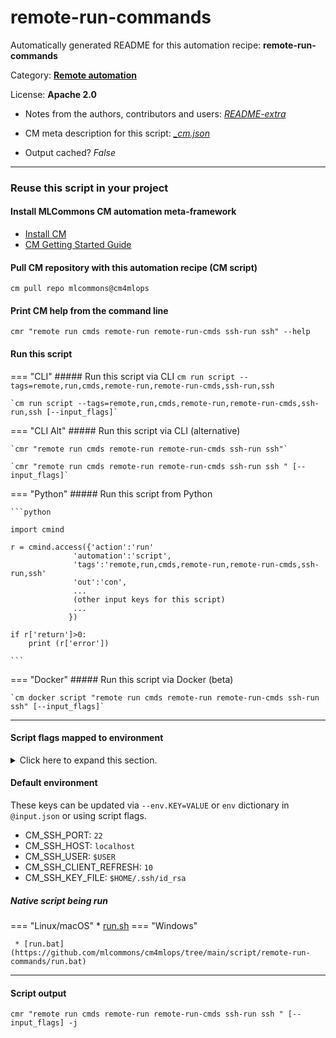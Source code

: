 # remote-run-commands
Automatically generated README for this automation recipe: **remote-run-commands**

Category: **[Remote automation](..)**

License: **Apache 2.0**

* Notes from the authors, contributors and users: [*README-extra*](https://github.com/mlcommons/cm4mlops/tree/main/script/remote-run-commands/README-extra.md)

* CM meta description for this script: *[_cm.json](https://github.com/mlcommons/cm4mlops/tree/main/script/remote-run-commands/_cm.json)*
* Output cached? *False*

---
### Reuse this script in your project

#### Install MLCommons CM automation meta-framework

* [Install CM](https://docs.mlcommons.org/ck/install)
* [CM Getting Started Guide](https://docs.mlcommons.org/ck/getting-started/)

#### Pull CM repository with this automation recipe (CM script)

```cm pull repo mlcommons@cm4mlops```

#### Print CM help from the command line

````cmr "remote run cmds remote-run remote-run-cmds ssh-run ssh" --help````

#### Run this script

=== "CLI"
    ##### Run this script via CLI
    `cm run script --tags=remote,run,cmds,remote-run,remote-run-cmds,ssh-run,ssh`

    `cm run script --tags=remote,run,cmds,remote-run,remote-run-cmds,ssh-run,ssh [--input_flags]`

=== "CLI Alt"
    ##### Run this script via CLI (alternative)

    `cmr "remote run cmds remote-run remote-run-cmds ssh-run ssh"`

    `cmr "remote run cmds remote-run remote-run-cmds ssh-run ssh " [--input_flags]`


=== "Python"
    ##### Run this script from Python


    ```python

    import cmind

    r = cmind.access({'action':'run'
                  'automation':'script',
                  'tags':'remote,run,cmds,remote-run,remote-run-cmds,ssh-run,ssh'
                  'out':'con',
                  ...
                  (other input keys for this script)
                  ...
                 })

    if r['return']>0:
        print (r['error'])

    ```


=== "Docker"
    ##### Run this script via Docker (beta)

    `cm docker script "remote run cmds remote-run remote-run-cmds ssh-run ssh" [--input_flags]`

___


#### Script flags mapped to environment
<details>
<summary>Click here to expand this section.</summary>

* `--client_refresh=value`  &rarr;  `CM_SSH_CLIENT_REFRESH=value`
* `--host=value`  &rarr;  `CM_SSH_HOST=value`
* `--password=value`  &rarr;  `CM_SSH_PASSWORD=value`
* `--port=value`  &rarr;  `CM_SSH_PORT=value`
* `--run_cmds=value`  &rarr;  `CM_SSH_RUN_COMMANDS=value`
* `--skip_host_verify=value`  &rarr;  `CM_SSH_SKIP_HOST_VERIFY=value`
* `--ssh_key_file=value`  &rarr;  `CM_SSH_KEY_FILE=value`
* `--user=value`  &rarr;  `CM_SSH_USER=value`

**Above CLI flags can be used in the Python CM API as follows:**

```python
r=cm.access({... , "client_refresh":...}
```

</details>

#### Default environment


These keys can be updated via `--env.KEY=VALUE` or `env` dictionary in `@input.json` or using script flags.

* CM_SSH_PORT: `22`
* CM_SSH_HOST: `localhost`
* CM_SSH_USER: `$USER`
* CM_SSH_CLIENT_REFRESH: `10`
* CM_SSH_KEY_FILE: `$HOME/.ssh/id_rsa`



##### Native script being run
=== "Linux/macOS"
     * [run.sh](https://github.com/mlcommons/cm4mlops/tree/main/script/remote-run-commands/run.sh)
=== "Windows"

     * [run.bat](https://github.com/mlcommons/cm4mlops/tree/main/script/remote-run-commands/run.bat)
___
#### Script output
`cmr "remote run cmds remote-run remote-run-cmds ssh-run ssh " [--input_flags] -j`